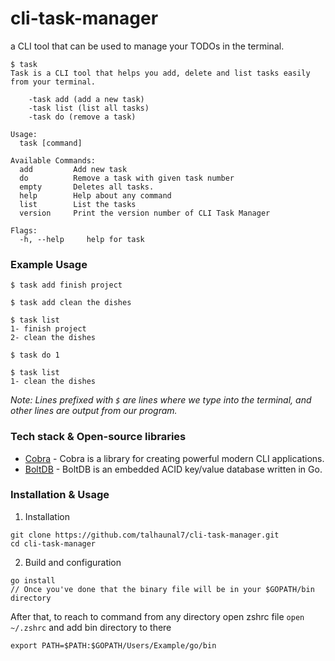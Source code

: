 # cli-task-manager
a CLI tool that can be used to manage your TODOs in the terminal. 

```
$ task
Task is a CLI tool that helps you add, delete and list tasks easily from your terminal.

	-task add (add a new task)
	-task list (list all tasks)
	-task do (remove a task)

Usage:
  task [command]

Available Commands:
  add         Add new task
  do          Remove a task with given task number
  empty       Deletes all tasks.
  help        Help about any command
  list        List the tasks
  version     Print the version number of CLI Task Manager

Flags:
  -h, --help     help for task
```
### Example Usage

```
$ task add finish project

$ task add clean the dishes

$ task list
1- finish project
2- clean the dishes

$ task do 1

$ task list
1- clean the dishes
```
*Note: Lines prefixed with `$` are lines where we type into the terminal, and other lines are output from our program.*

### Tech stack & Open-source libraries

* 	[Cobra](https://github.com/spf13/cobra) - Cobra is a library for creating powerful modern CLI applications.
* 	[BoltDB](https://github.com/boltdb/bolt) - BoltDB is an embedded ACID key/value database written in Go.

### Installation & Usage

1. Installation 
```
git clone https://github.com/talhaunal7/cli-task-manager.git
cd cli-task-manager
```
2. Build and configuration
```
go install 
// Once you've done that the binary file will be in your $GOPATH/bin directory
```
After that, to reach to command from any directory open zshrc file `open ~/.zshrc` and add bin directory to there
```
export PATH=$PATH:$GOPATH/Users/Example/go/bin
```
